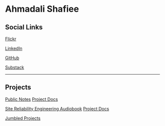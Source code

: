 # Ahmadali Shafiee

## Social Links

[<Icon icon="fa-brands fa-flickr" size="lg" /> Flickr](https://www.flickr.com/photos/ahmadallish/)

[<Icon icon="fa-brands fa-linkedin" size="lg" /> LinkedIn](https://www.linkedin.com/in/ahmadalli/)

[<Icon icon="fa-brands fa-github" size="lg" /> GitHub](https://github.com/ahmadalli)

[<Icon icon="fa-sharp fa-bookmark" size="lg" /> Substack](https://ahmadallish.substack.com/)

---

## Projects

[<Icon icon="fa-solid fa-at" size="lg" /> Public Notes](https://publicnotes.io/) <Icon icon="fa-solid fa-chevron-right" size="sm" /> [Project Docs](/projects/public-notes/)

[<Icon icon="fa-solid fa-podcast" size="lg" /> Site Reliability Engineering Audiobook](https://podcasters.spotify.com/pod/show/sre-audiobook) <Icon icon="fa-solid fa-chevron-right" size="sm" /> [Project Docs](/projects/sre-audiobook/)

[<Icon icon="fa-solid fa-gears" size="lg" /> Jumbled Projects](https://jumbled.dev)
